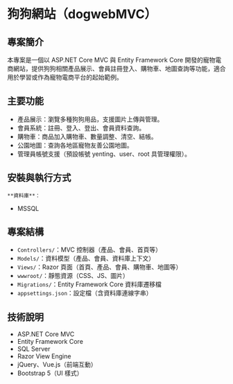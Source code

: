 # 狗狗網站（dogwebMVC）

## 專案簡介
本專案是一個以 ASP.NET Core MVC 與 Entity Framework Core 開發的寵物電商網站，提供狗狗相關產品展示、會員註冊登入、購物車、地圖查詢等功能，適合用於學習或作為寵物電商平台的起始範例。

## 主要功能
- 產品展示：瀏覽多種狗狗用品，支援圖片上傳與管理。
- 會員系統：註冊、登入、登出、會員資料查詢。
- 購物車：商品加入購物車、數量調整、清空、結帳。
- 公園地圖：查詢各地區寵物友善公園地圖。
- 管理員帳號支援（預設帳號 yenting、user、root 具管理權限）。

## 安裝與執行方式
    **資料庫**：
   
   - MSSQL
## 專案結構
- `Controllers/`：MVC 控制器（產品、會員、首頁等）
- `Models/`：資料模型（產品、會員、資料庫上下文）
- `Views/`：Razor 頁面（首頁、產品、會員、購物車、地圖等）
- `wwwroot/`：靜態資源（CSS、JS、圖片）
- `Migrations/`：Entity Framework Core 資料庫遷移檔
- `appsettings.json`：設定檔（含資料庫連線字串）

## 技術說明
- ASP.NET Core MVC
- Entity Framework Core
- SQL Server
- Razor View Engine
- jQuery、Vue.js（前端互動）
- Bootstrap 5（UI 樣式） 